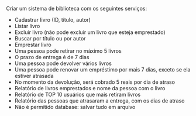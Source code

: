 Criar um sistema de biblioteca com os seguintes serviços:

- Cadastrar livro (ID, título, autor)
- Listar livro
- Excluir livro (não pode excluir um livro que esteja emprestado)
- Buscar por título ou por autor
- Emprestar livro
- Uma pessoa pode retirar no máximo 5 livros
- O prazo de entrega é de 7 dias
- Uma pessoa pode devolver vários livros
- Uma pessoa pode renovar um empréstimo por mais 7 dias, exceto se ela estiver atrasada
- No momento da devolução, será cobrado 5 reais por dia de atraso
- Relatório de livros emprestados e nome da pessoa com o livro
- Relatório de TOP 10 usuários que mais retiram livros
- Relatório das pessoas que atrasaram a entrega, com os dias de atraso
- Não é permitido database: salvar tudo em arquivo